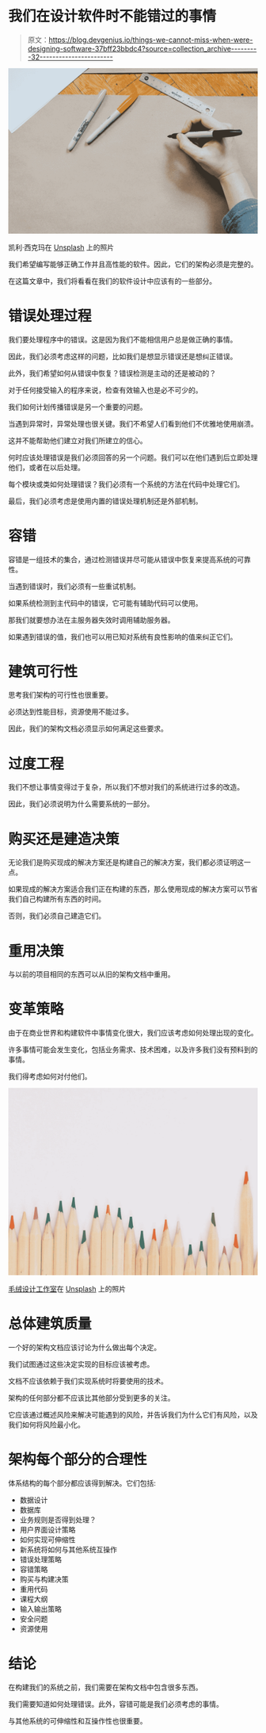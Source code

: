# 我们在设计软件时不能错过的事情

> 原文：<https://blog.devgenius.io/things-we-cannot-miss-when-were-designing-software-37bff23bbdc4?source=collection_archive---------32----------------------->

![](img/da99cbe5a8779967cf812425b912f65a.png)

凯利·西克玛在 [Unsplash](https://unsplash.com?utm_source=medium&utm_medium=referral) 上的照片

我们希望编写能够正确工作并且高性能的软件。因此，它们的架构必须是完整的。

在这篇文章中，我们将看看在我们的软件设计中应该有的一些部分。

# 错误处理过程

我们要处理程序中的错误。这是因为我们不能相信用户总是做正确的事情。

因此，我们必须考虑这样的问题，比如我们是想显示错误还是想纠正错误。

此外，我们希望如何从错误中恢复？错误检测是主动的还是被动的？

对于任何接受输入的程序来说，检查有效输入也是必不可少的。

我们如何计划传播错误是另一个重要的问题。

当遇到异常时，异常处理也很关键。我们不希望人们看到他们不优雅地使用崩溃。

这并不能帮助他们建立对我们所建立的信心。

何时应该处理错误是我们必须回答的另一个问题。我们可以在他们遇到后立即处理他们，或者在以后处理。

每个模块或类如何处理错误？我们必须有一个系统的方法在代码中处理它们。

最后，我们必须考虑是使用内置的错误处理机制还是外部机制。

# 容错

容错是一组技术的集合，通过检测错误并尽可能从错误中恢复来提高系统的可靠性。

当遇到错误时，我们必须有一些重试机制。

如果系统检测到主代码中的错误，它可能有辅助代码可以使用。

那我们就要想办法在主服务器失效时调用辅助服务器。

如果遇到错误的值，我们也可以用已知对系统有良性影响的值来纠正它们。

# 建筑可行性

思考我们架构的可行性也很重要。

必须达到性能目标，资源使用不能过多。

因此，我们的架构文档必须显示如何满足这些要求。

# 过度工程

我们不想让事情变得过于复杂，所以我们不想对我们的系统进行过多的改造。

因此，我们必须说明为什么需要系统的一部分。

# 购买还是建造决策

无论我们是购买现成的解决方案还是构建自己的解决方案，我们都必须证明这一点。

如果现成的解决方案适合我们正在构建的东西，那么使用现成的解决方案可以节省我们自己构建所有东西的时间。

否则，我们必须自己建造它们。

# 重用决策

与以前的项目相同的东西可以从旧的架构文档中重用。

# 变革策略

由于在商业世界和构建软件中事情变化很大，我们应该考虑如何处理出现的变化。

许多事情可能会发生变化，包括业务需求、技术困难，以及许多我们没有预料到的事情。

我们得考虑如何对付他们。

![](img/9819c08c716d140dcc18fdd1648136d3.png)

[毛绒设计工作室](https://unsplash.com/@plushdesignstudio?utm_source=medium&utm_medium=referral)在 [Unsplash](https://unsplash.com?utm_source=medium&utm_medium=referral) 上的照片

# 总体建筑质量

一个好的架构文档应该讨论为什么做出每个决定。

我们试图通过这些决定实现的目标应该被考虑。

文档不应该依赖于我们实现系统时将要使用的技术。

架构的任何部分都不应该比其他部分受到更多的关注。

它应该通过概述风险来解决可能遇到的风险，并告诉我们为什么它们有风险，以及我们如何将风险最小化。

# 架构每个部分的合理性

体系结构的每个部分都应该得到解决。它们包括:

*   数据设计
*   数据库
*   业务规则是否得到处理？
*   用户界面设计策略
*   如何实现可伸缩性
*   新系统将如何与其他系统互操作
*   错误处理策略
*   容错策略
*   购买与构建决策
*   重用代码
*   课程大纲
*   输入输出策略
*   安全问题
*   资源使用

# 结论

在构建我们的系统之前，我们需要在架构文档中包含很多东西。

我们需要知道如何处理错误。此外，容错可能是我们必须考虑的事情。

与其他系统的可伸缩性和互操作性也很重要。